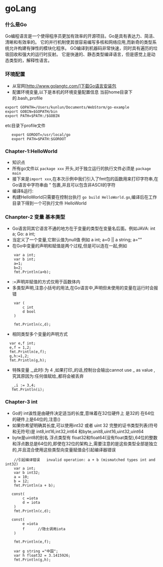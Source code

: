 # goLang
### 什么是Go ###
Go编程语言是一个使得程序员更加有效率的开源项目。Go是具有表达力、简洁、清晰和有效率的。
它的并行机制使其很容易编写多核和网络应用,而新奇的类型系统允许构建有弹性的模块化程序。
GO编译到机器码非常快速，同时具有遍历的垃圾回收和强大的运行时反射。
它是快速的、静态类型编译语言，但是感觉上是动态类型的，解释性语言。

### 环境配置 ###
- 从官网[http://www.golangtc.com/]下载Go语言安装包
- 配置环境变量,以下是本机的环境变量配置信息
当前home目录下的.bash_profile
```
export GOPATH=/Users/kunlun/Documents/WebStorm/go-example
export GOBIN=$GOPATH/bin
export PATH=$PATH:/$GOBIN
```
etc目录下profile文件
```
   export GOROOT=/usr/local/go
   export PATH=$PATH:$GOROOT
```

### Chapter-1:HelloWorld ###
- 知识点
- 所有go文件以 ```package xxx``` 开头,对于独立运行的执行文件必须是 ```package main```
- 接下来是```import xxx```,在本次示例中我们引入了fmt包的函数用来打印字符串,在Go语言中字符串由 " 包裹,并且可以包含非ASCll的字符
- 编译&运行:
- 构建HelloWorld只需要在控制台执行  ```go build HelloWorld.go```,编译后在工作目录下得到一个可执行文件 HelloWorld



### Chanpter-2 变量 基本类型

- Go语言同其它语言不通的地方在于变量的类型在变量名后面。例如JAVA:  int a;  Go:  a int;
- 当定义了一个变量,它默认值为null值 例如 a int;  a=0  || a string;  a=""
- 在Go中变量的声明和赋值是两个过程,但是可以连在一起,例如

```
    var a int;
    var b int;
    a=1;
    b=2;
    fmt.Println(a+b);
```
- :=声明并赋值的方式仅用于函数体内
- 多类型声明,注意小括号的用法,在Go语言中,声明但未使用的变量在运行时会报错
```
    var (
        c int
        d bool
    )

    fmt.Println(c,d);
```
- 相同类型多个变量的声明方式
```
  var e,f int;
  e,f = 1,2;
  fmt.Println(e,f);
  g,h:=1,2;
  fmt.Println(g,h);
```

- 特殊变量 _,此时i 为 4 ,如果打印_的话,控制台会输出cannot use _ as value ,究其原因为:任何值赋给_都将会被丢弃
```
   _,i := 3,4;
   fmt.Println(i);
```

### Chapter-3 int
- Go的 int诶性是由硬件决定适当的长度,意味着在32位硬件上 是32的 在64位的硬件上是64位的,注意()
- 如果你希望明确其长度,可以使用int32 或者 uint 32 完整的证书类型列表(符号和无符号)是 int8,int16,int32,int64 和byte,unit8,uint16,uint32,uint64
- byte是uint8的别名 浮点类型有 float32和float64(没有float类型),64位的整数和浮点数总是64位的,即使在32位的架构上,需要注意的是这些类型全部是独立的,并且混合使用这些类型向变量赋值会引起编译器错误
```
    //引起编译错误   invalid operation: a + b (mismatched types int and int32)
    var a int;
    var b int32;
    a = 10;
    b = 12;
    fmt.Println(a + b);
```
```
   const(
        c =iota
        d = iota
    )
    fmt.Println(c,d);
```
```
   const(
        e =iota
        f      //隐士调用iota
    )

    fmt.Println(e,f);
```
```
    var g string ="中国";
    var h float32 = 3.1415926;
    fmt.Println(g,h);
```













